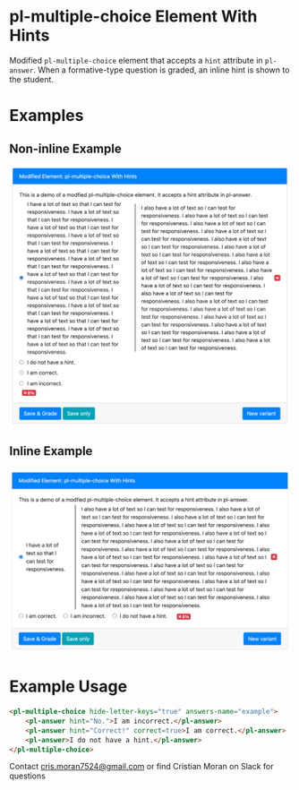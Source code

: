 # pl-multiple-choice Element With Hints

Modified `pl-multiple-choice` element that accepts a `hint` attribute in `pl-answer`. When a formative-type question is graded, an inline hint is shown to the student.

# Examples

## Non-inline Example

<img src="readme-images/normal.png">

## Inline Example

<img src="readme-images/inline.png">

# Example Usage

```html
<pl-multiple-choice hide-letter-keys="true" answers-name="example">
    <pl-answer hint="No.">I am incorrect.</pl-answer>
    <pl-answer hint="Correct!" correct=true>I am correct.</pl-answer>
    <pl-answer>I do not have a hint.</pl-answer>
</pl-multiple-choice>
```

Contact cris.moran7524@gmail.com or find Cristian Moran on Slack for questions